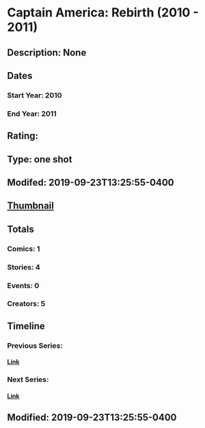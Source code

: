 # Captain America: Rebirth (2010 - 2011)
## Description: None
## Dates
### Start Year: 2010
### End Year: 2011
## Rating: 
## Type: one shot
## Modifed: 2019-09-23T13:25:55-0400
## [Thumbnail](http://i.annihil.us/u/prod/marvel/i/mg/b/40/image_not_available.jpg)
## Totals
### Comics: 1
### Stories: 4
### Events: 0
### Creators: 5
## Timeline
### Previous Series: 
#### [Link]()
### Next Series: 
#### [Link]()
## Modified: 2019-09-23T13:25:55-0400